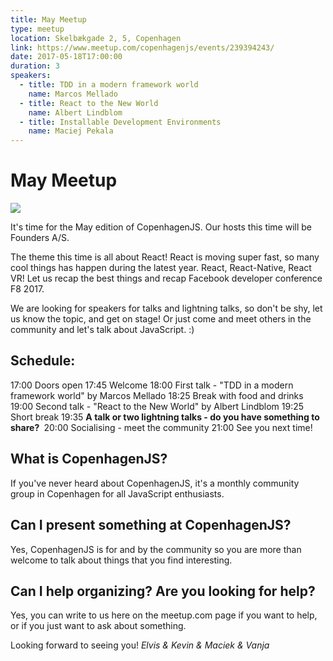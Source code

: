 ```yaml
---
title: May Meetup
type: meetup
location: Skelbækgade 2, 5, Copenhagen
link: https://www.meetup.com/copenhagenjs/events/239394243/
date: 2017-05-18T17:00:00
duration: 3
speakers:
  - title: TDD in a modern framework world
    name: Marcos Mellado
  - title: React to the New World
    name: Albert Lindblom
  - title: Installable Development Environments
    name: Maciej Pekala
---
```


# May Meetup


<img src="https://i.imgur.com/K3WTGOI.png" />

It's time for the May edition of CopenhagenJS. Our hosts this time will be Founders A/S.

The theme this time is all about React! React is moving super fast, so many cool things has happen during the latest year. React, React-Native, React VR! Let us recap the best things and recap Facebook developer conference F8 2017.

We are looking for speakers for talks and lightning talks, so don't be shy, let us know the topic, and get on stage! Or just come and meet others in the community and let's talk about JavaScript. :)

## <b>Schedule:</b>

17:00 Doors open
17:45 Welcome
18:00 First talk - "TDD in a modern framework world" by Marcos Mellado
18:25 Break with food and drinks
19:00 Second talk - "React to the New World" by Albert Lindblom
19:25 Short break
19:35 <b>A talk or two lightning talks - do you have something to share? </b>
20:00 Socialising - meet the community
21:00 See you next time!

## <b>What is CopenhagenJS? </b>

If you've never heard about CopenhagenJS, it's a monthly community group in Copenhagen for all JavaScript enthusiasts.

## <b>Can I present something at CopenhagenJS? </b>
Yes, CopenhagenJS is for and by the community so you are more than welcome to talk about things that you find interesting.

## <b>Can I help organizing? Are you looking for help? </b>
Yes, you can write to us here on the meetup.com page if you want to help, or if you just want to ask about something.

Looking forward to seeing you!
<i>Elvis &amp; Kevin &amp; Maciek &amp; Vanja</i>

